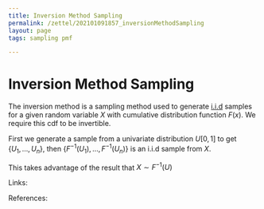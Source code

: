 ```yaml
---
title: Inversion Method Sampling
permalink: /zettel/202101091857_inversionMethodSampling
layout: page
tags: sampling pmf

---
```

# Inversion Method Sampling

The inversion method is a sampling method used to generate [i.i.d](202012241510_sampleDefinition) samples for a given
random variable $X$ with cumulative distribution function $F(x)$. We require this cdf to be invertible. 

First we generate a sample from a univariate distribution $U[0,1]$ to get $\{ U_1, \dots, U_n \}$, then 
$\{ F^{-1}(U_1), \dots, F^{-1}(U_n) \}$ is an i.i.d sample from $X$. 

This takes advantage of the result that $X \sim F^{-1}(U)$

Links: 

References: 

